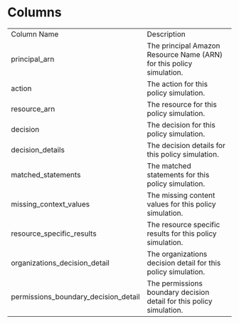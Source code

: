 # Columns  

<table>
	<tr><td>Column Name</td><td>Description</td></tr>
	<tr><td>principal_arn</td><td>The principal Amazon Resource Name (ARN) for this policy simulation.</td></tr>
	<tr><td>action</td><td>The action for this policy simulation.</td></tr>
	<tr><td>resource_arn</td><td>The resource for this policy simulation.</td></tr>
	<tr><td>decision</td><td>The decision for this policy simulation.</td></tr>
	<tr><td>decision_details</td><td>The decision details for this policy simulation.</td></tr>
	<tr><td>matched_statements</td><td>The matched statements for this policy simulation.</td></tr>
	<tr><td>missing_context_values</td><td>The missing content values for this policy simulation.</td></tr>
	<tr><td>resource_specific_results</td><td>The resource specific results for this policy simulation.</td></tr>
	<tr><td>organizations_decision_detail</td><td>The organizations decision detail for this policy simulation.</td></tr>
	<tr><td>permissions_boundary_decision_detail</td><td>The permissions boundary decision detail for this policy simulation.</td></tr>
</table>